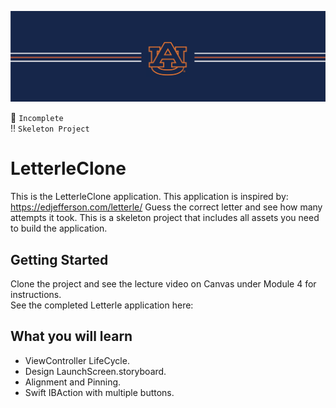 ![alt text](https://github.com/ajariwala1/LetterleClone/blob/main/Docs/banner_au.png?raw=true)


:stop_sign: `Incomplete` <br/>
:bangbang: `Skeleton Project`

# LetterleClone

This is the LetterleClone application. This application is inspired by: https://edjefferson.com/letterle/
Guess the correct letter and see how many attempts it took. This is a skeleton project that includes all assets you need to build the application.

## Getting Started

Clone the project and see the lecture video on Canvas under Module 4 for instructions. <br/>
See the completed Letterle application here: <br/>

## What you will learn

- ViewController LifeCycle.
- Design LaunchScreen.storyboard.
- Alignment and Pinning.
- Swift IBAction with multiple buttons.

